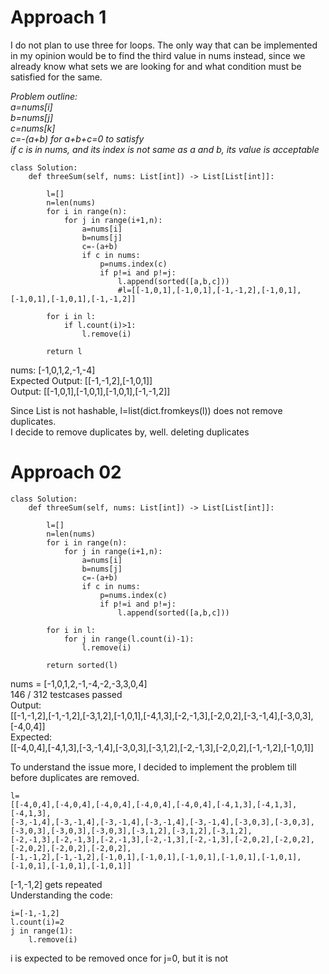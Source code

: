 # Approach 1

I do not plan to use three for loops.
The only way that can be implemented in my opinion would be to find the third value in nums instead, since we already know what sets we are looking for and what condition must be satisfied for the same.

*Problem outline:<br>
a=nums[i]<br>
b=nums[j]<br>
c=nums[k]<br>
c=-(a+b) for a+b+c=0 to satisfy<br>
if c is in nums, and its index is not same as a and b, its value is acceptable*<br>

```
class Solution:
    def threeSum(self, nums: List[int]) -> List[List[int]]:

        l=[]
        n=len(nums)
        for i in range(n):
            for j in range(i+1,n):
                a=nums[i]
                b=nums[j]
                c=-(a+b)
                if c in nums:
                    p=nums.index(c)
                    if p!=i and p!=j:
                        l.append(sorted([a,b,c]))
                        #l=[[-1,0,1],[-1,0,1],[-1,-1,2],[-1,0,1],[-1,0,1],[-1,0,1],[-1,-1,2]]
        
        for i in l:
            if l.count(i)>1:
                l.remove(i)
        
        return l
```
nums: [-1,0,1,2,-1,-4]<br>
Expected Output: [[-1,-1,2],[-1,0,1]]<br>
Output: [[-1,0,1],[-1,0,1],[-1,0,1],[-1,-1,2]]<br>

Since List is not hashable, l=list(dict.fromkeys(l)) does not remove duplicates.<br>
I decide to remove duplicates by, well. deleting duplicates<br>

# Approach 02
```
class Solution:
    def threeSum(self, nums: List[int]) -> List[List[int]]:

        l=[]
        n=len(nums)
        for i in range(n):
            for j in range(i+1,n):
                a=nums[i]
                b=nums[j]
                c=-(a+b)
                if c in nums:
                    p=nums.index(c)
                    if p!=i and p!=j:
                        l.append(sorted([a,b,c]))
        
        for i in l:
            for j in range(l.count(i)-1):
                l.remove(i)
        
        return sorted(l)
```

nums = [-1,0,1,2,-1,-4,-2,-3,3,0,4]<br>
146 / 312 testcases passed<br>
Output:<br>
[[-1,-1,2],[-1,-1,2],[-3,1,2],[-1,0,1],[-4,1,3],[-2,-1,3],[-2,0,2],[-3,-1,4],[-3,0,3],[-4,0,4]]<br>
Expected:<br>
[[-4,0,4],[-4,1,3],[-3,-1,4],[-3,0,3],[-3,1,2],[-2,-1,3],[-2,0,2],[-1,-1,2],[-1,0,1]]<br>




To understand the issue more, I decided to implement the problem till before duplicates are removed.<br>
```
l=
[[-4,0,4],[-4,0,4],[-4,0,4],[-4,0,4],[-4,0,4],[-4,1,3],[-4,1,3],[-4,1,3],
[-3,-1,4],[-3,-1,4],[-3,-1,4],[-3,-1,4],[-3,-1,4],[-3,0,3],[-3,0,3],[-3,0,3],[-3,0,3],[-3,0,3],[-3,1,2],[-3,1,2],[-3,1,2],
[-2,-1,3],[-2,-1,3],[-2,-1,3],[-2,-1,3],[-2,-1,3],[-2,0,2],[-2,0,2],[-2,0,2],[-2,0,2],[-2,0,2],
[-1,-1,2],[-1,-1,2],[-1,0,1],[-1,0,1],[-1,0,1],[-1,0,1],[-1,0,1],[-1,0,1],[-1,0,1],[-1,0,1]]
```
[-1,-1,2] gets repeated<br>
Understanding the code:<br>
```
i=[-1,-1,2]
l.count(i)=2
j in range(1):
    l.remove(i)
```
i is expected to be removed once for j=0, but it is not
